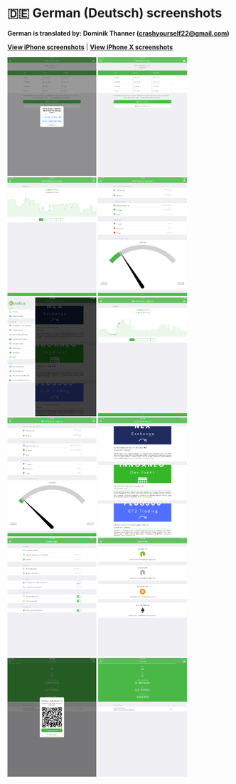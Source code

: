 # 🇩🇪 German (Deutsch) screenshots

**German is translated by: Dominik Thanner (crashyourself22@gmail.com)**

[**View iPhone screenshots**](../iPhone/german-screenshots.md) | [**View iPhone X screenshots**](../iPhone%20X/german-screenshots.md)

<img src="screen-gas-calculation-options.png" width="200" alt="GAS Berechnung - Wähle eine Methode aus"> <img src="screen-gas-calculation.png" width="200" alt="GAS Berechnung"> <img src="screen-gas-market-chart.png" width="200" alt="GAS Marktinformationen - Poloniex chart"> <img src="screen-gas-market-info.png" width="200" alt="GAS Marktinformationen"> <img src="screen-menu.png" width="200" alt="Nodius"> <img src="screen-neo-market-chart.png" width="200" alt="NEO Marktinformationen - Bittrex chart"> <img src="screen-neo-market-info.png" width="200" alt="NEO Marktinformationen"> <img src="screen-neo-news-today.png" width="200" alt="NEO News Today"> <img src="screen-settings.png" width="200" alt="Einstellungen"> <img src="screen-tip-jar.png" width="200" alt="Spendenbox"> <img src="screen-wallet-qr-code.png" width="200" alt="Aktuelle Wallets - Adresse teilen"> <img src="screen-wallet.png" width="200" alt="Aktuelle Wallets">